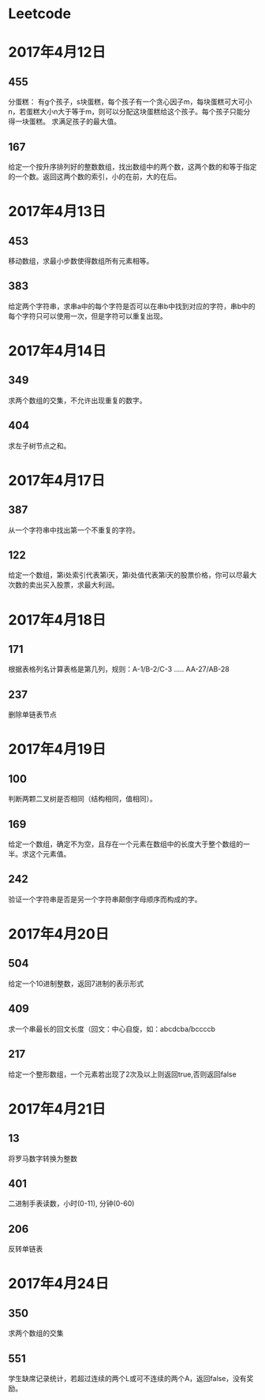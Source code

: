 # Leetcode

# 2017年4月12日
## 455
分蛋糕：
有g个孩子，s块蛋糕，每个孩子有一个贪心因子m，每块蛋糕可大可小n，若蛋糕大小n大于等于m，则可以分配这块蛋糕给这个孩子。每个孩子只能分得一块蛋糕。
求满足孩子的最大值。

## 167
给定一个按升序排列好的整数数组，找出数组中的两个数，这两个数的和等于指定的一个数。返回这两个数的索引，小的在前，大的在后。

# 2017年4月13日
## 453
移动数组，求最小步数使得数组所有元素相等。
## 383
给定两个字符串，求串a中的每个字符是否可以在串b中找到对应的字符，串b中的每个字符只可以使用一次，但是字符可以重复出现。

# 2017年4月14日
## 349
求两个数组的交集，不允许出现重复的数字。

## 404
求左子树节点之和。

# 2017年4月17日
## 387
从一个字符串中找出第一个不重复的字符。

## 122
给定一个数组，第i处索引代表第i天，第i处值代表第i天的股票价格，你可以尽最大次数的卖出买入股票，求最大利润。

# 2017年4月18日
## 171
根据表格列名计算表格是第几列，规则：A-1/B-2/C-3 ..... AA-27/AB-28

## 237
删除单链表节点

# 2017年4月19日
## 100
判断两颗二叉树是否相同（结构相同，值相同）。

## 169
给定一个数组，确定不为空，且存在一个元素在数组中的长度大于整个数组的一半。求这个元素值。

## 242
验证一个字符串是否是另一个字符串颠倒字母顺序而构成的字。

# 2017年4月20日
## 504
给定一个10进制整数，返回7进制的表示形式

## 409
求一个串最长的回文长度（回文：中心自旋，如：abcdcba/bccccb

## 217
给定一个整形数组，一个元素若出现了2次及以上则返回true,否则返回false

# 2017年4月21日
## 13
将罗马数字转换为整数

## 401
二进制手表读数，小时(0-11), 分钟(0-60)

## 206
反转单链表

# 2017年4月24日
## 350
求两个数组的交集

## 551
学生缺席记录统计，若超过连续的两个L或可不连续的两个A，返回false，没有奖励。
